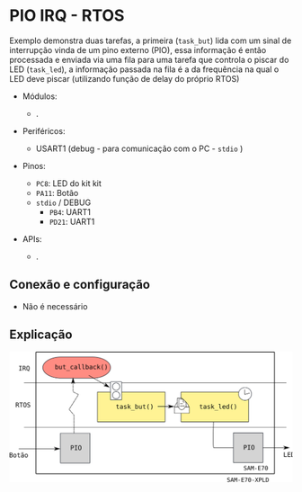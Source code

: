# PIO IRQ - RTOS

Exemplo demonstra duas tarefas, a primeira (`task_but`) lida com um sinal de interrupção vinda de um pino externo (PIO), essa informação é então processada e enviada via uma fila para uma tarefa que controla o piscar do LED (`task_led`), a informação passada na fila é a da frequência na qual o LED deve piscar (utilizando função de delay do próprio RTOS)

- Módulos: 
    - .
    
- Periféricos:
    - USART1 (debug - para comunicação com o PC - `stdio` )
    
- Pinos:
    - `PC8`: LED do kit kit
    - `PA11`: Botão
    - `stdio` / DEBUG
        - `PB4`:  UART1 
        - `PD21`: UART1
 
- APIs:
    - .

## Conexão e configuração

- Não é necessário

## Explicação

![](doc/diagrama.svg)
